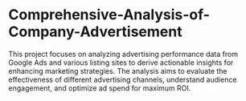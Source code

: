 # Comprehensive-Analysis-of-Company-Advertisement
This project focuses on analyzing advertising performance data from Google Ads and various listing sites to derive actionable insights for enhancing marketing strategies. The analysis aims to evaluate the effectiveness of different advertising channels, understand audience engagement, and optimize ad spend for maximum ROI.
